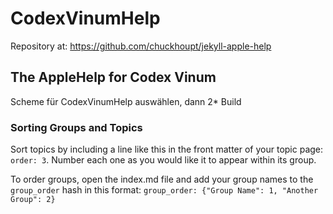 


# CodexVinumHelp

Repository at: https://github.com/chuckhoupt/jekyll-apple-help

## The AppleHelp for Codex Vinum

Scheme für CodexVinumHelp auswählen, dann 2* Build


### Sorting Groups and Topics

Sort topics by including a line like this in the front matter of your topic page: `order: 3`. Number each one as you would like it to appear within its group.

To order groups, open the index.md file and add your group names to the `group_order` hash in this format:
`group_order: {"Group Name": 1, "Another Group": 2}`


